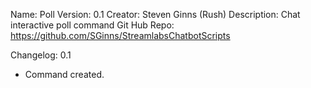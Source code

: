  Name: 		   Poll
 Version: 	   0.1
 Creator: 	   Steven Ginns (Rush)
 Description:  Chat interactive poll command
 Git Hub Repo: https://github.com/SGinns/StreamlabsChatbotScripts

 Changelog:
 0.1
 + Command created.